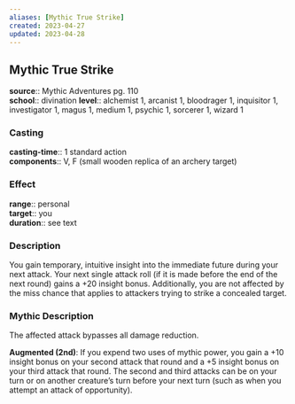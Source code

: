 ```yaml
---
aliases: [Mythic True Strike]
created: 2023-04-27
updated: 2023-04-28
---
```


## Mythic True Strike

**source**:: Mythic Adventures pg. 110  
**school**:: divination
**level**:: alchemist 1, arcanist 1, bloodrager 1, inquisitor 1, investigator 1, magus 1, medium 1, psychic 1, sorcerer 1, wizard 1

### Casting

**casting-time**:: 1 standard action  
**components**:: V, F (small wooden replica of an archery target)

### Effect

**range**:: personal  
**target**:: you  
**duration**:: see text

### Description

You gain temporary, intuitive insight into the immediate future during your next attack. Your next single attack roll (if it is made before the end of the next round) gains a +20 insight bonus. Additionally, you are not affected by the miss chance that applies to attackers trying to strike a concealed target.

### Mythic Description

The affected attack bypasses all damage reduction.  
  
**Augmented (2nd)**: If you expend two uses of mythic power, you gain a +10 insight bonus on your second attack that round and a +5 insight bonus on your third attack that round. The second and third attacks can be on your turn or on another creature’s turn before your next turn (such as when you attempt an attack of opportunity).
